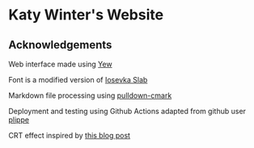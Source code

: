 # Katy Winter's Website

## Acknowledgements

Web interface made using [Yew](https://yew.rs/)

Font is a modified version of [Iosevka Slab](https://github.com/be5invis/Iosevka)

Markdown file processing using [pulldown-cmark](https://github.com/raphlinus/pulldown-cmark)

Deployment and testing using Github Actions adapted from github user [plippe](https://github.com/plippe)

CRT effect inspired by [this blog post](https://aleclownes.com/2017/02/01/crt-display.html)

